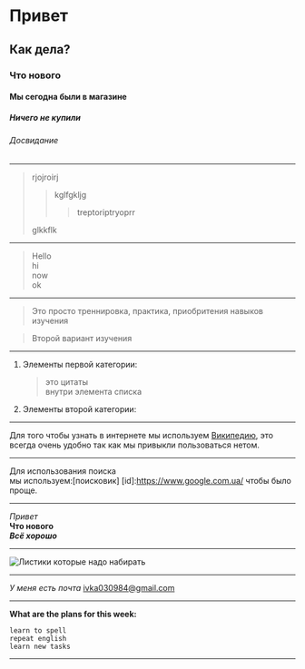 # Привет
## Как дела?
### Что нового
#### Мы сегодна были в магазине  
##### Ничего не купили  
###### Досвидание  
---

> rjojroirj
>> kglfgkljg  
>>> treptoriptryoprr  
> 
>glkkflk

---

>Hello  
>hi  
>now  
>ok  

---

>Это просто треннировка,
практика, приобритения 
навыков изучения 

>Второй вариант изучения

---

1. Элементы первой категории:  
   
   >это цитаты  
   >внутри элемента списка  

2. Элементы второй категории:  

---

 Для того чтобы узнать в интернете
мы используем [Википедию](https://ru.wikipedia.org/wiki/%D0%97%D0%B0%D0%B3%D0%BB%D0%B0%D0%B2%D0%BD%D0%B0%D1%8F_%D1%81%D1%82%D1%80%D0%B0%D0%BD%D0%B8%D1%86%D0%B0 "инциклопедия"), это всегда очень удобно
так как мы привыкли пользоваться нетом.

---

Для использования поиска  
мы используем:[поисковик] [id]:https://www.google.com.ua/ чтобы было проще.

---

*Привет*  
**Что нового**  
***Всё хорошо***

---

![Листики которые надо набирать](https://user-images.githubusercontent.com/1469198/233654350-246a297f-d735-4f38-9592-039c439ad314.jpg "пробник")  

---

*У меня есть почта* <ivka030984@gmail.com>  

---  

**What are the plans for this week:**  
```  
learn to spell
repeat english
learn new tasks  
```

---  


